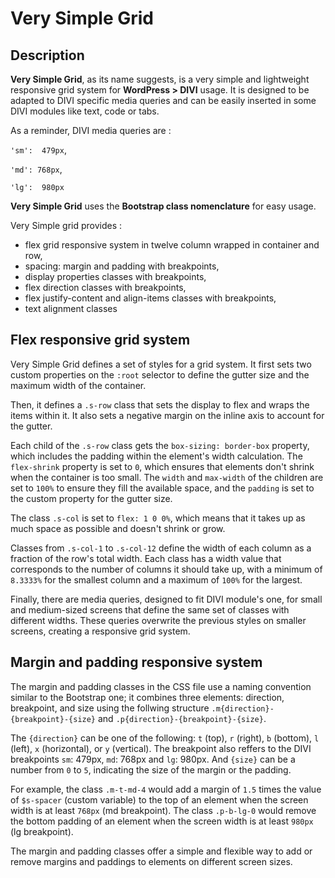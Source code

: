 # Very Simple Grid

## Description
**Very Simple Grid**, as its name suggests, is a very simple and lightweight responsive grid system for **WordPress > DIVI** usage. It is designed to be adapted to DIVI specific media queries and can be easily inserted in some DIVI modules like text, code or tabs.

As a reminder, DIVI media queries are :

`'sm':  479px`,

`'md': 768px`,

`'lg':  980px`

**Very Simple Grid** uses the **Bootstrap class nomenclature** for easy usage.

Very Simple grid provides :
- flex grid responsive system in twelve column wrapped in container and row,
- spacing: margin and padding with breakpoints,
- display properties classes with breakpoints,
- flex direction classes with breakpoints,
- flex justify-content and align-items classes with breakpoints,
- text alignment classes


## Flex responsive grid system

Very Simple Grid defines a set of styles for a grid system. It first sets two custom properties on the `:root` selector to define the gutter size and the maximum width of the container.

Then, it defines a `.s-row` class that sets the display to flex and wraps the items within it. It also sets a negative margin on the inline axis to account for the gutter.

Each child of the `.s-row` class gets the `box-sizing: border-box` property, which includes the padding within the element's width calculation. The `flex-shrink` property is set to `0`, which ensures that elements don't shrink when the container is too small. The `width` and `max-width` of the children are set to `100%` to ensure they fill the available space, and the `padding` is set to the custom property for the gutter size.

The class `.s-col` is set to `flex: 1 0 0%`, which means that it takes up as much space as possible and doesn't shrink or grow.

Classes from `.s-col-1` to `.s-col-12` define the width of each column as a fraction of the row's total width. Each class has a width value that corresponds to the number of columns it should take up, with a minimum of `8.3333%` for the smallest column and a maximum of `100%` for the largest.

Finally, there are media queries, designed to fit DIVI module's one, for small and medium-sized screens that define the same set of classes with different widths. These queries overwrite the previous styles on smaller screens, creating a responsive grid system.


## Margin and padding responsive system

The margin and padding classes in the CSS file use a naming convention similar to the Bootstrap one; it combines three elements: direction, breakpoint, and size using the follwing structure `.m{direction}-{breakpoint}-{size}` and `.p{direction}-{breakpoint}-{size}`.

The `{direction}` can be one of the following: `t` (top), `r` (right), `b` (bottom),  `l` (left), `x` (horizontal), or `y` (vertical). 
The breakpoint also reffers to the DIVI breakpoints `sm`: 479px, `md`: 768px and `lg`: 980px. And `{size}` can be a number from `0` to `5`, indicating the size of the margin or the padding.

For example, the class `.m-t-md-4` would add a margin of `1.5` times the value of `$s-spacer` (custom variable) to the top of an element when the screen width is at least `768px` (md breakpoint). The class `.p-b-lg-0` would remove the bottom padding of an element when the screen width is at least `980px` (lg breakpoint).

The margin and padding classes offer a simple and flexible way to add or remove margins and paddings to elements on different screen sizes.
